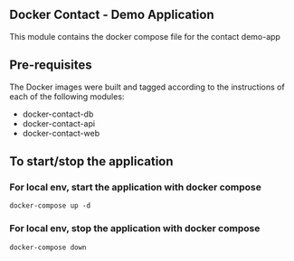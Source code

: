 Docker Contact - Demo Application
---------------------------------

This module contains the docker compose file for the contact demo-app

## Pre-requisites
The Docker images were built and tagged according to the instructions of each of the following modules:
* docker-contact-db
* docker-contact-api
* docker-contact-web

## To start/stop the application 

### For local env, start the application with docker compose
    docker-compose up -d

### For local env, stop the application with docker compose
    docker-compose down